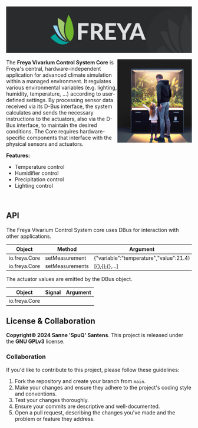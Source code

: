![Edgeberry banner](documentation/Freya_banner.png)

<img src="documentation/vivarium.png" align="right" width="40%"/>

The **Freya Vivarium Control System Core** is Freya's central, hardware-independent application for advanced climate simulation within a managed environment. It regulates various environmental variables (e.g. lighting, humidity, temperature, ...) according to user-defined settings. By processing sensor data received via its D-Bus interface, the system calculates and sends the necessary instructions to the actuators, also via the D-Bus interface, to maintain the desired conditions. The Core requires hardware-specific components that interface with the physical sensors and actuators.

**Features:**
- Temperature control
- Humidifier control
- Precipitation control
- Lighting control

<br clear="right"/>

## API
The Freya Vivarium Control System core uses DBus for interaction with other applications.


| Object        | Method         | Argument                                | Returns      |
|---------------|----------------|-----------------------------------------|--------------|
| io.freya.Core | setMeasurement | {"variable":"temperature","value":21.4} |              |
| io.freya.Core | setMeasurements| [{},{},{},...]                          |              |

The actuator values are emitted by the DBus object.

| Object        | Signal         | Argument                                |
|---------------|----------------|-----------------------------------------|
| io.freya.Core |                |                                         |


## License & Collaboration
**Copyright© 2024 Sanne 'SpuQ' Santens**. This project is released under the **GNU GPLv3** license.

### Collaboration

If you'd like to contribute to this project, please follow these guidelines:
1. Fork the repository and create your branch from `main`.
2. Make your changes and ensure they adhere to the project's coding style and conventions.
3. Test your changes thoroughly.
4. Ensure your commits are descriptive and well-documented.
5. Open a pull request, describing the changes you've made and the problem or feature they address.